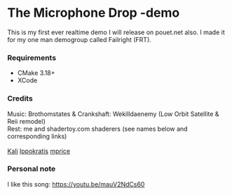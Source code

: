 # The Microphone Drop -demo

This is my first ever realtime demo I will release on pouet.net also.
I made it for my one man demogroup called Failright (FRT).

### Requirements

- CMake 3.18+
- XCode

### Credits

Music: Brothomstates & Crankshaft: Wekilldaenemy (Low Orbit Satellite & Reii remodel)
<br/>Rest: me and shadertoy.com shaderers (see names below and corresponding links)
<br/></br>
<a href="https://www.shadertoy.com/view/XlfGRj">Kali</a>
<a href="https://www.shadertoy.com/view/lsKSWR">Ippokratis</a>
<a href="https://www.shadertoy.com/view/4lsXWj">mprice</a>

### Personal note

I like this song: https://youtu.be/mauV2NdCs60
